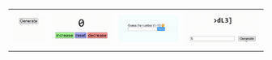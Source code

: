 |  |  |  |  |
| --- | --- | --- | --- |
| ![Random Number Generator Demo](1_random_number_generator/random_number_generator_DEMO.gif) | ![Counter Demo](2_counter/counter_DEMO.gif) | ![NumberGuesserDemo](3_number_guesser/number_guesser_DEMO.gif) | ![Password Generator Demo](4_password_generator/password_generator_DEMO.gif) |

